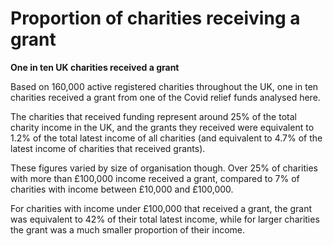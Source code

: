 # Proportion of charities receiving a grant

**One in ten UK charities received a grant**

Based on 160,000 active registered charities throughout the UK, one in ten charities received a grant from one of the Covid relief funds analysed here.

The charities that received funding represent around 25% of the total charity income in the UK, and the grants they received were equivalent to 1.2% of the total latest income of all charities (and equivalent to 4.7% of the latest income of charities that received grants).

These figures varied by size of organisation though. Over 25% of charities with more than £100,000 income received a grant, compared to 7% of charities with income between £10,000 and £100,000.

For charities with income under £100,000 that received a grant, the grant was equivalent to 42% of their total latest income, while for larger charities the grant was a much smaller proportion of their income.

<div class="flourish-embed flourish-chart" data-src="visualisation/7924854"></div>
